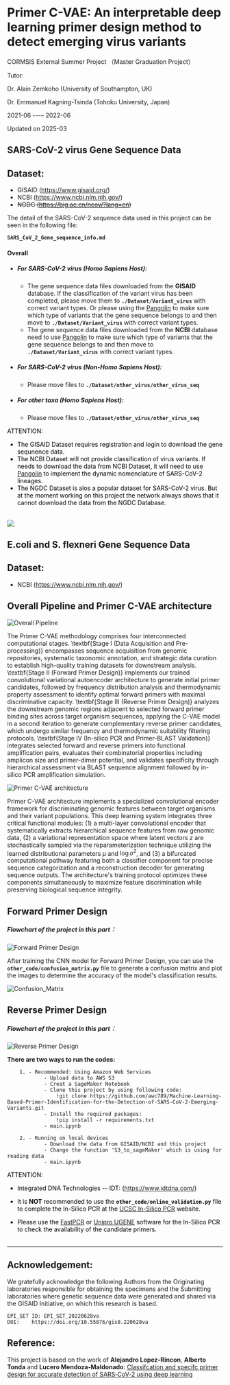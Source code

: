 # Primer C-VAE: An interpretable deep learning primer design method to detect emerging virus variants
CORMSIS External Summer Project
（Master Graduation Project）

Tutor: 

Dr. Alain Zemkoho (University of Southampton, UK)

Dr. Emmanuel Kagning-Tsinda (Tohoku University, Japan)

2021-06 ---– 2022-06

Updated on 2025-03


## SARS-CoV-2 virus Gene Sequence Data

## Dataset:
- GISAID (https://www.gisaid.org/)
- NCBI (https://www.ncbi.nlm.nih.gov/)
- ~~NGDC (https://big.ac.cn/ncov/?lang=en)~~

The detail of the SARS-CoV-2 sequence data used in this project can be seen in the following file:

**`SARS_CoV_2_Gene_sequence_info.md`**

#### Overall
- ##### For SARS-CoV-2 virus (Homo Sapiens Host):
    - The gene sequence data files downloaded from the **GISAID** database. If the classification of the variant virus has been completed, please move them to **`./Dataset/Variant_virus`** with correct variant types. Or please using the [Pangolin](https://cov-lineages.org/resources/pangolin.html) to make sure which type of variants that the gene sequence belongs to and then move to **`./Dataset/Variant_virus`** with correct variant types.
    - The gene sequence data files downloaded from the **NCBI** database need to use [Pangolin](https://cov-lineages.org/resources/pangolin.html) to make sure which type of variants that the gene sequence belongs to and then move to **`./Dataset/Variant_virus`** with correct variant types.
- ##### For SARS-CoV-2 virus (Non-Homo Sapiens Host):  
    -  Please move files to **`./Dataset/other_virus/other_virus_seq`**
- ##### For other taxa (Homo Sapiens Host):
    -  Please move files to **`./Dataset/other_virus/other_virus_seq`**

<font color='black'><td><tr><table>
ATTENTION: 

- The GISAID Dataset requires registration and login to download the gene sequnence data.
- The NCBI Dataset will not provide classification of virus variants. If needs to download the data from NCBI Dataset, it will need to use [Pangolin](https://cov-lineages.org/resources/pangolin.html) to implement the dynamic nomenclature of SARS-CoV-2 lineages.
- The NGDC Dataset is alos a popular dataset for SARS-CoV-2 virus. But at the moment working on this project the network always shows that it cannot download the data from the NGDC Database.
</td><tr></table></font>

![](https://github.com/cov-lineages/pangolin/raw/master/docs/logo.png)


## E.coli and S. flexneri Gene Sequence Data

## Dataset:
- NCBI (https://www.ncbi.nlm.nih.gov/)


## Overall Pipeline and Primer C-VAE architecture

![Overall Pipeline](https://github.com/awc789/Primer_C-VAE/blob/main/pic/Overall_Pipeline.png?raw=true)

The Primer C-VAE methodology comprises four interconnected computational stages. \textbf{Stage I (Data Acquisition and Pre-processing)} encompasses sequence acquisition from genomic repositories, systematic taxonomic annotation, and strategic data curation to establish high-quality training datasets for downstream analysis. \textbf{Stage II (Forward Primer Design)} implements our trained convolutional variational autoencoder architecture to generate initial primer candidates, followed by frequency distribution analysis and thermodynamic property assessment to identify optimal forward primers with maximal discriminative capacity. \textbf{Stage III (Reverse Primer Design)} analyzes the downstream genomic regions adjacent to selected forward primer binding sites across target organism sequences, applying the C-VAE model in a second iteration to generate complementary reverse primer candidates, which undergo similar frequency and thermodynamic suitability filtering protocols. \textbf{Stage IV (In-silico PCR and Primer-BLAST Validation)} integrates selected forward and reverse primers into functional amplification pairs, evaluates their combinatorial properties including amplicon size and primer-dimer potential, and validates specificity through hierarchical assessment via BLAST sequence alignment followed by in-silico PCR amplification simulation.

![Primer C-VAE architecture](https://github.com/awc789/Primer_C-VAE/blob/main/pic/Primer_C-VAE_architecture.png?raw=true)

Primer C-VAE architecture implements a specialized convolutional encoder framework for discriminating genomic features between target organisms and their variant populations. This deep learning system integrates three critical functional modules: (1) a multi-layer convolutional encoder that systematically extracts hierarchical sequence features from raw genomic data, (2) a variational representation space where latent vectors $z$ are stochastically sampled via the reparameterization technique utilizing the learned distributional parameters $\mu$ and $\log\sigma^2$, and (3) a bifurcated computational pathway featuring both a classifier component for precise sequence categorization and a reconstruction decoder for generating sequence outputs. The architecture's training protocol optimizes these components simultaneously to maximize feature discrimination while preserving biological sequence integrity.


## Forward Primer Design

##### Flowchart of the project in this part：

![Forward Primer Design](https://github.com/awc789/Primer_C-VAE/blob/main/pic/Flowchart_Forward.jpg?raw=true)

After training the CNN model for Forward Primer Design, you can use the **`other_code/confusion_matrix.py`** file to generate a confusion matrix and plot the images to determine the accuracy of the model's classification results.

![Confusion_Matrix](https://github.com/awc789/Primer_C-VAE/blob/main/pic/Confusion_Matrix.png?raw=true)


## Reverse Primer Design

##### Flowchart of the project in this part：

![Reverse Primer Design](https://github.com/awc789/Primer_C-VAE/blob/main/pic/Flowchart_Reverse.jpg?raw=true)

**There are two ways to run the codes:**
        
        1. - Recommended: Using Amazon Web Services
                - Upload data to AWS S3
                - Creat a SageMaker Notebook
                - Clone this project by using following code:
                    !git clone https://github.com/awc789/Machine-Learning-Based-Primer-Identification-for-the-Detection-of-SARS-CoV-2-Emerging-Variants.git
                - Install the required packages:
                    !pip install -r requirements.txt
                - main.ipynb
        
        2. - Running on local devices
                - Download the data from GISAID/NCBI and this project
                - Change the function 'S3_to_sageMaker' which is using for reading data
                - main.ipynb



<font color='black'><td><tr><table>
ATTENTION: 

-  Integrated DNA Technologies -- IDT: (https://www.idtdna.com/)

- It is **NOT** recommended to use the **`other_code/online_validation.py`** file to complete the In-Silico PCR at the [UCSC In-Silico PCR](https://genome.ucsc.edu/cgi-bin/hgPcr) website.

- Please use the [FastPCR](https://primerdigital.com/fastpcr.html) or [Unipro UGENE](http://ugene.net/) software for the In-Silico PCR to check the availability of the candidate primers.
</td><tr></table></font>

------
## Acknowledgement:
We gratefully acknowledge the following Authors from the Originating laboratories responsible for obtaining the specimens and the Submitting laboratories where genetic sequence data were generated and shared via the GISAID Initiative, on which this research is based.

    EPI_SET ID:	EPI_SET_20220628va
    DOI:	https://doi.org/10.55876/gis8.220628va



## Reference:
This project is based on the work of **Alejandro Lopez‑Rincon**, **Alberto Tonda** and **Lucero Mendoza‑Maldonado**: [Classifcation and specifc primer design for accurate detection of SARS‑CoV‑2 using deep learning](https://www.nature.com/articles/s41598-020-80363-5.pdf)
